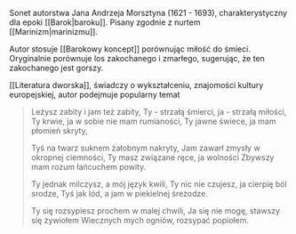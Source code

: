 Sonet autorstwa Jana Andrzeja Morsztyna (1621 - 1693), charakterystyczny dla epoki [[Barok|baroku]]. Pisany zgodnie z nurtem [[Marinizm|marinizmu]].

Autor stosuje [[Barokowy koncept]] porównując miłość do śmieci. Oryginalnie porównuje los zakochanego i zmarłego, sugerując, że ten zakochanego jest gorszy.

[[Literatura dworska]], świadczy o wykształceniu, znajomości kultury europejskiej, autor podejmuje popularny temat

> Leżysz zabity i jam też zabity, 
> Ty - strzałą śmierci, ja - strzałą miłości, 
> Ty krwie, ja w sobie nie mam rumianości, 
> Ty jawne świece, ja mam płomień skryty, 
> 
> Tyś na twarz suknem żałobnym nakryty, 
> Jam zawarł zmysły w okropnej ciemności, 
> Ty masz związane ręce, ja wolności
> Zbywszy mam rozum łańcuchem powity.
> 
> Ty jednak milczysz, a mój język kwili, 
> Ty nic nie czujesz, ja cierpię ból srodze, 
> Tyś jak lód, a jam w piekielnej śreżodze. 
> 
> Ty się rozsypiesz prochem w malej chwili, 
> Ja się nie mogę, stawszy się żywiołem 
> Wiecznych mych ogniów, rozsypać popiołem.